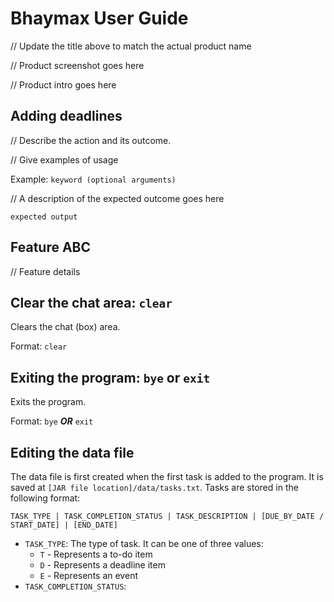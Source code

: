 # Bhaymax User Guide

// Update the title above to match the actual product name

// Product screenshot goes here

// Product intro goes here

## Adding deadlines

// Describe the action and its outcome.

// Give examples of usage

Example: `keyword (optional arguments)`

// A description of the expected outcome goes here

```
expected output
```

## Feature ABC

// Feature details

## Clear the chat area: `clear`

Clears the chat (box) area.

Format: `clear`

## Exiting the program: `bye` or `exit`

Exits the program.

Format: `bye` ___OR___ `exit`

## Editing the data file

The data file is first created when the first task is added to
the program. It is saved at `[JAR file
location]/data/tasks.txt`. Tasks are stored in the following
format:

`TASK_TYPE | TASK_COMPLETION_STATUS | TASK_DESCRIPTION |
[DUE_BY_DATE / START_DATE] | [END_DATE]`

- `TASK_TYPE`: The type of task. It can be one of three
  values:
  - `T` - Represents a to-do item
  - `D` - Represents a deadline item
  - `E` - Represents an event
- `TASK_COMPLETION_STATUS`:
